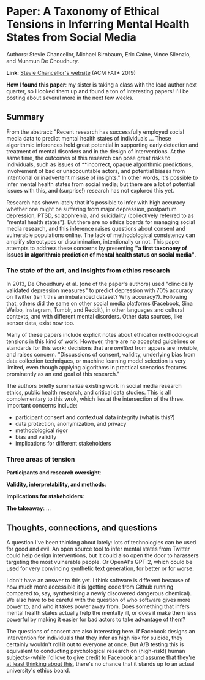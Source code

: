 <!-- date: 2019-11-24 -->
# Paper: A Taxonomy of Ethical Tensions in Inferring Mental Health States from Social Media
Authors: Stevie Chancellor, Michael Birnbaum, Eric Caine, Vince Silenzio, and Munmun De Choudhury.

**Link**: [Stevie Chancellor's website](http://steviechancellor.com/wp-content/uploads/2019/03/taxonomy-prediction-mh-fat2019.pdf) (ACM FAT* 2019)

**How I found this paper**: my sister is taking a class with the lead author next quarter, so I looked them up and found a ton of interesting papers! I'll be posting about several more in the next few weeks.


## Summary
From the abstract: "Recent research has successfully employed social media data to predict mental health states of individuals ... These algorithmic inferences hold great potential in supporting early detection and treatment of mental disorders and in the design of interventions. At the same time, the outcomes of this research can pose great risks to individuals, such as issues of **incorrect, opaque algorithmic predictions, involvement of bad or unaccountable actors, and potential biases from intentional or inadvertent misuse of insights." In other words, it's possible to infer mental health states from social media; but there are a lot of potential issues with this, and (surprise!) research has not explored this yet.

Research has shown lately that it's possible to infer with high accuracy whether one might be suffering from major depression, postpartum depression, PTSD, scizophrenia, and suicidality (collectively referred to as "mental health states"). But there are no ethics boards for managing social media research, and this inference raises questions about consent and vulnerable populations online. The lack of methodological consistency can amplify stereotypes or discrimination, intentionally or not. This paper attempts to address these concerns by presenting **"a first taxonomy of issues in algorithmic prediction of mental health status on social media"**.

### The state of the art, and insights from ethics research
In 2013, De Choudhury et al. (one of the paper's authors) used "clincically validated depression measures" to predict depression with 70% accuracy on Twitter (isn't this an imbalanced dataset? Why accuracy?). Following that, others did the same on other social media platforms (Facebook, Sina Weibo, Instagram, Tumblr, and Reddit), in other languages and cultural contexts, and with different mental disorders. Other data sources, like sensor data, exist now too.

Many of these papers include explicit notes about ethical or methodological tensions in this kind of work. However, there are no accepted guidelines or standards for this work; decisions that are *omitted* from appers are invisible, and raises concern. "Discussions of consent, validity, underlying bias from data collection techniques, or machine learning model selection is very limited, even though applying algorithms in practical scenarios features prominently as an end goal of this research."

The authors briefly summarize existing work in social media research ethics, public health research, and critical data studies. This is all complementary to this wrok, which lies at the intersection of the three. Important concerns include:

 * participant consent and contextual data integrity (what is this?)
 * data protection, anonymization, and privacy
 * methodological rigor
 * bias and validity
 * implications for different stakeholders

### Three areas of tension
**Participants and research oversight**:


**Validity, interpretability, and methods**:


**Implications for stakeholders**:






**The takeaway**: ...

## Thoughts, connections, and questions


A question I've been thinking about lately: lots of technologies can be used for good and evil. An open source tool to infer mental states from Twitter could help design interventions, but it could also open the door to harassers targeting the most vulnerable people. Or OpenAI's GPT-2, which could be used for very convincing synthetic text generation, for better or for worse.

I don't have an answer to this yet. I think software is different because of how much more accessible it is (getting code from Github running compared to, say, synthesizing a newly discovered dangerous chemical). We also have to be careful with the question of who software gives more power to, and who it takes power away from. Does something that infers mental health states actually help the mentally ill, or does it make them less powerful by making it easier for bad actors to take advantage of them?

The questions of consent are also interesting here. If Facebook designs an intervention for individuals that they infer as high risk for suicide, they certainly wouldn't roll it out to everyone at once. But A/B testing this is equivalent to conducting psychological research on (high-risk!) human subjects--while I'd love to give credit to Facebook and [assume that they're at least thinking about this](https://xkcd.com/1390/), there's no chance that it stands up to an actual university's ethics board.

